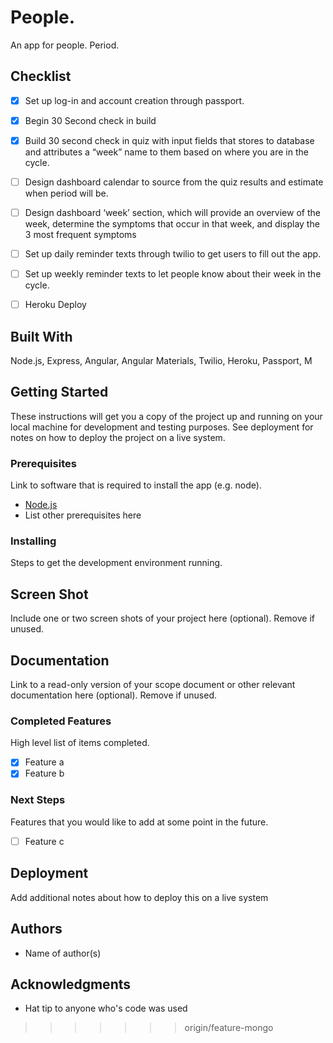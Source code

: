 # People.
An app for people. Period.

## Checklist

- [x] Set up log-in and account creation through passport.

- [x] Begin 30 Second check in build
- [x] Build 30 second check in quiz with input fields that stores to database and attributes a “week” name to them based on where you are in the cycle.
- [ ] Design dashboard calendar to source from the quiz results and estimate when period will be.
- [ ] Design dashboard ‘week’ section, which will provide an overview of the week, determine the symptoms that occur in that week, and display the 3 most frequent symptoms
- [ ] Set up daily reminder texts through twilio to get users to fill out the app.
- [ ] Set up weekly reminder texts to let people know about their week in the cycle.
- [ ] Heroku Deploy


## Built With

Node.js, Express, Angular, Angular Materials, Twilio, Heroku, Passport, M
## Getting Started

These instructions will get you a copy of the project up and running on your local machine for development and testing purposes. See deployment for notes on how to deploy the project on a live system.

### Prerequisites

Link to software that is required to install the app (e.g. node).

- [Node.js](https://nodejs.org/en/)
- List other prerequisites here


### Installing

Steps to get the development environment running.

## Screen Shot

Include one or two screen shots of your project here (optional). Remove if unused.

## Documentation

Link to a read-only version of your scope document or other relevant documentation here (optional). Remove if unused.

### Completed Features

High level list of items completed.

- [x] Feature a
- [x] Feature b

### Next Steps

Features that you would like to add at some point in the future.

- [ ] Feature c

## Deployment

Add additional notes about how to deploy this on a live system

## Authors

* Name of author(s)


## Acknowledgments

* Hat tip to anyone who's code was used
>>>>>>> origin/feature-mongo
